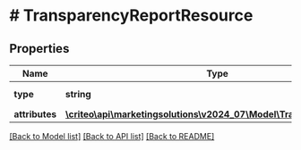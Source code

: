 # # TransparencyReportResource

## Properties

Name | Type | Description | Notes
------------ | ------------- | ------------- | -------------
**type** | **string** | Type of the resource. | [optional]
**attributes** | [**\criteo\api\marketingsolutions\v2024_07\Model\TransparencyReport**](TransparencyReport.md) |  | [optional]

[[Back to Model list]](../../README.md#models) [[Back to API list]](../../README.md#endpoints) [[Back to README]](../../README.md)
